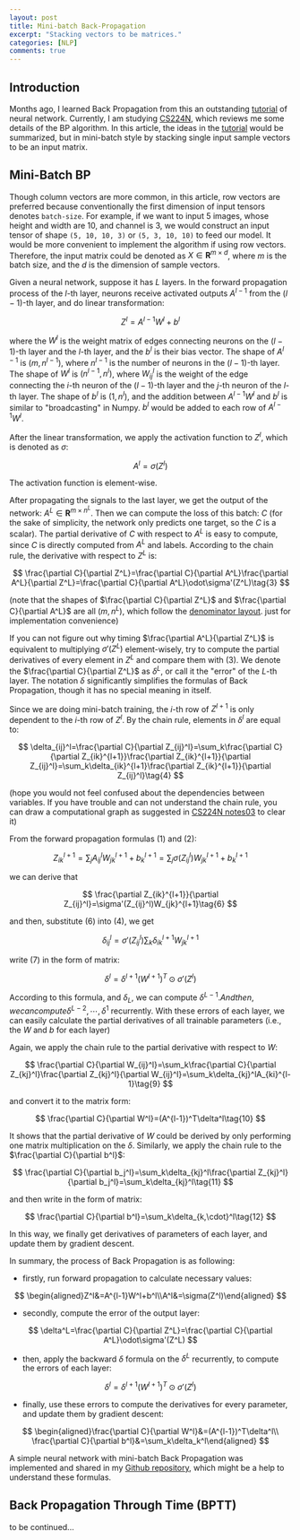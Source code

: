 ```yaml
---
layout: post
title: Mini-batch Back-Propagation
excerpt: "Stacking vectors to be matrices."
categories: [NLP]
comments: true
---
```


## Introduction

Months ago, I learned Back Propagation from this an outstanding [tutorial](http://neuralnetworksanddeeplearning.com/chap2.html) of neural network. Currently, I am studying [CS224N](<https://web.stanford.edu/class/cs224n/>), which reviews me some details of the BP algorithm. In this article, the ideas in the [tutorial](<http://neuralnetworksanddeeplearning.com/chap2.html>) would be summarized, but in mini-batch style by stacking single input sample vectors to be an input matrix.

## Mini-Batch BP

Though column vectors are more common, in this article, row vectors are preferred because conventionally the first dimension of input tensors denotes `batch-size`. For example, if we want to input 5 images, whose height and width are 10, and channel is 3, we would construct an input tensor of shape `(5, 10, 10, 3)` or `(5, 3, 10, 10)` to feed our model. It would be more convenient to implement the algorithm if using row vectors. Therefore, the input matrix could be denoted as $X\in\mathbf{R}^{m\times d}$, where $m$ is the batch size, and the $d$ is the dimension of sample vectors.

Given a neural network, suppose it has $L$ layers. In  the forward propagation process of the $l$-th layer, neurons receive activated outputs $A^{l-1}$ from the $(l-1)$-th layer, and do linear transformation:

$$
Z^l=A^{l-1}W^l+b^l\tag{1}
$$

where the $W^l$ is the weight matrix of edges connecting neurons on the $(l-1)$-th layer and the $l$-th layer, and the $b^l$ is their bias vector. The shape of $A^{l-1}$ is $(m,n^{l-1})$, where $n^{l-1}$ is the number of neurons in the $(l-1)$-th layer. The shape of $W^l$ is $(n^{l-1},n^l)$, where $W_{ij}^l$ is the weight of the edge connecting the $i$-th neuron of the $(l-1)$-th layer and the $j$-th neuron of the $l$-th layer. The shape of $b^l$ is $(1,n^l)$, and the addition between $A^{l-1}W^l$ and $b^l$ is similar to "broadcasting" in Numpy. $b^l$ would be added to each row of $A^{l-1}W^l$.

After the linear transformation, we apply the activation function to $Z^l$, which is denoted as $\sigma$:

$$
A^l=\sigma(Z^l)\tag{2}
$$

The activation function is element-wise.

After propagating the signals to the last layer, we get the output of the network: $A^L\in\mathbf{R}^{m\times n^L}$. Then we can compute the loss of this batch: $C$ (for the sake of simplicity, the network only predicts one target, so the $C$ is a scalar). The partial derivative of $C$ with respect to $A^L$ is easy to compute, since $C$ is directly computed from $A^L$ and labels. According to the chain rule, the derivative with respect to $Z^L$ is:

$$
\frac{\partial C}{\partial Z^L}=\frac{\partial C}{\partial A^L}\frac{\partial A^L}{\partial Z^L}=\frac{\partial C}{\partial A^L}\odot\sigma'(Z^L)\tag{3}
$$

(note that the shapes of $\frac{\partial C}{\partial Z^L}$ and $\frac{\partial C}{\partial A^L}$ are all $(m,n^L)$, which follow the [denominator layout](<https://en.wikipedia.org/wiki/Matrix_calculus#Layout_conventions>). just for implementation convenience)

If you can not figure out why timing $\frac{\partial A^L}{\partial Z^L}$ is equivalent to multiplying $\sigma'(Z^L)$ element-wisely, try to compute the partial derivatives of every element in $Z^L$ and compare them with $(3)$. We denote the $\frac{\partial C}{\partial Z^L}$ as $\delta^L$, or call it the "error" of the $L$-th layer. The notation $\delta$ significantly simplifies the formulas of Back Propagation, though it has no special meaning in itself.

Since we are doing mini-batch training, the $i$-th row of $Z^{l+1}$ is only dependent to the $i$-th row of $Z^l$. By the chain rule, elements in $\delta^l$ are equal to:

$$
\delta_{ij}^l=\frac{\partial C}{\partial Z_{ij}^l}=\sum_k\frac{\partial C}{\partial Z_{ik}^{l+1}}\frac{\partial Z_{ik}^{l+1}}{\partial Z_{ij}^l}=\sum_k\delta_{ik}^{l+1}\frac{\partial Z_{ik}^{l+1}}{\partial Z_{ij}^l}\tag{4}
$$

(hope you would not feel confused about the dependencies between variables. If you have trouble and can not understand the chain rule, you can draw a computational graph as suggested in [CS224N notes03](https://web.stanford.edu/class/cs224n/readings/cs224n-2019-notes03-neuralnets.pdf) to clear it)

From the forward propagation formulas $(1)$ and $(2)$:

$$
Z_{ik}^{l+1}=\sum_jA_{ij}^lW_{jk}^{l+1}+b_k^{l+1}=\sum_j\sigma(Z_{ij}^l)W_{jk}^{l+1}+b_k^{l+1}\tag{5}
$$

we can derive that

$$
\frac{\partial Z_{ik}^{l+1}}{\partial Z_{ij}^l}=\sigma'(Z_{ij}^l)W_{jk}^{l+1}\tag{6}
$$

and then, substitute $(6)$ into $(4)$, we get

$$
\delta^l_{ij}=\sigma'(Z_{ij}^l)\sum_k\delta_{ik}^{l+1}W_{jk}^{l+1}\tag{7}
$$

write $(7)$ in the form of matrix:

$$
\delta^l=\delta^{l+1}(W^{l+1})^T\odot \sigma'(Z^l)\tag{8}
$$

According to this formula, and $\delta_L$, we can compute $\delta^{L-1}. And then, we can compute \delta^{L-2}, \cdots, \delta^{1}$ recurrently. With these errors of each layer, we can easily calculate the partial derivatives of all trainable parameters (i.e., the $W$ and $b$ for each layer)

Again, we apply the chain rule to the partial derivative with respect to $W$:

$$
\frac{\partial C}{\partial W_{ij}^l}=\sum_k\frac{\partial C}{\partial Z_{kj}^l}\frac{\partial Z_{kj}^l}{\partial W_{ij}^l}=\sum_k\delta_{kj}^lA_{ki}^{l-1}\tag{9}
$$

and convert it to the matrix form:

$$
\frac{\partial C}{\partial W^l}=(A^{l-1})^T\delta^l\tag{10}
$$

It shows that the partial derivative of $W$ could be derived by only performing one matrix multiplication on the $\delta$. Similarly, we apply the chain rule to the $\frac{\partial C}{\partial b^l}$:

$$
\frac{\partial C}{\partial b_j^l}=\sum_k\delta_{kj}^l\frac{\partial Z_{kj}^l}{\partial b_j^l}=\sum_k\delta_{kj}^l\tag{11}
$$

and then write in the form of matrix:

$$
\frac{\partial C}{\partial b^l}=\sum_k\delta_{k,\cdot}^l\tag{12}
$$

In this way, we finally get derivatives of parameters of each layer, and update them by gradient descent.

In summary, the process of Back Propagation is as following:

 - firstly, run forward propagation to calculate necessary values:

$$
\begin{aligned}Z^l&=A^{l-1}W^l+b^l\\A^l&=\sigma(Z^l)\end{aligned}
$$

 - secondly, compute the error of the output layer:

$$
\delta^L=\frac{\partial C}{\partial Z^L}=\frac{\partial C}{\partial A^L}\odot\sigma'(Z^L)
$$

 - then, apply the backward $\delta$ formula on the $\delta^L$ recurrently, to compute the errors of each layer:

$$
\delta^l=\delta^{l+1}(W^{l+1})^T\odot \sigma'(Z^l)
$$

 - finally, use these errors to compute the derivatives for every parameter, and update them by gradient descent:

$$
\begin{aligned}\frac{\partial C}{\partial W^l}&=(A^{l-1})^T\delta^l\\
  \frac{\partial C}{\partial b^l}&=\sum_k\delta_k^l\end{aligned}
$$

A simple neural network with mini-batch Back Propagation was implemented and shared in my [Github repository](<https://github.com/two2er/ml-toys/blob/master/supervised/neural_network.py>), which might be a help to understand these formulas.

## Back Propagation Through Time (BPTT)

to be continued...